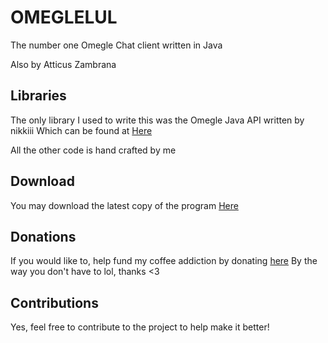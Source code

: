 # OMEGLELUL

The number one Omegle Chat client written in Java

Also by Atticus Zambrana

## Libraries

The only library I used to write this was the Omegle Java API written by nikkiii
Which can be found at [Here](https://github.com/nikkiii/omegle-api-java)

All the other code is hand crafted by me

## Download

You may download the latest copy of the program [Here](https://github.com/atticusthecoder/OmegleLUL/packages)

## Donations

If you would like to, help fund my coffee addiction by donating [here](paypal.me/atticuszambrana)
By the way you don't have to lol, thanks <3

## Contributions

Yes, feel free to contribute to the project to help make it better!